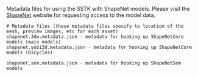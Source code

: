 Metadata files for using the SSTK with ShapeNet models.  Please visit the [ShapeNet](https://www.shapenet.org/) website for requesting access to the model data.

```
# Metadata files (these metadata files specify to location of the mesh, preview images, etc for each asset)
shapenet.3dw.metadata.json - metadata for hooking up ShapeNetCore models (main models)
shapenet.yobi3d.metadata.json - metadata for hooking up ShapeNetCore models (bicycles)

shapenet.sem.metadata.json - metadata for hooking up ShapeNetSem models
```
